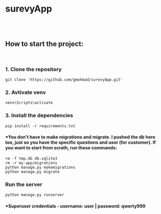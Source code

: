 # surevyApp

<br><br>

## How to start the project:
<br>

### 1. Clone the repository
```
git clone 'https://github.com/gmohmad/surevyApp.git'
```
### 2. Avtivate venv
```
venv\Scripts\activate
```
### 3. Install the dependencies
```
pip install -r requirements.txt
```
#### *You don't have to make migrations and migrate. I pushed the db here too, just so you have the specific questions and user (for customer). If you want to start from scrath, run these commands:
```
rm -f tmp.db db.sqlite3
rm -r my-app/migrations
python manage.py makemigrations
python manage.py migrate
```
### Run the server
```
python manage.py runserver
```
#### *Superuser credentials - username: user | password: qwerty999

